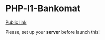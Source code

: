 # PHP-l1-Bankomat

<a href="https://luchikross.github.io/PHP-l1-Bankomat/index.html">Public link</a>

Please, set up your <b>server</b> before launch this!
